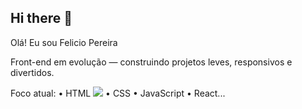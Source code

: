 ## Hi there 👋
Olá! Eu sou Felicio Pereira

Front-end em evolução — construindo projetos leves, responsivos e divertidos.

Foco atual: 
• HTML <img src="https://img.shields.io/badge/HTML-239120?style=for-the-badge&logo=html5&logoColor=white"/>
• CSS 
• JavaScript 
• React...
